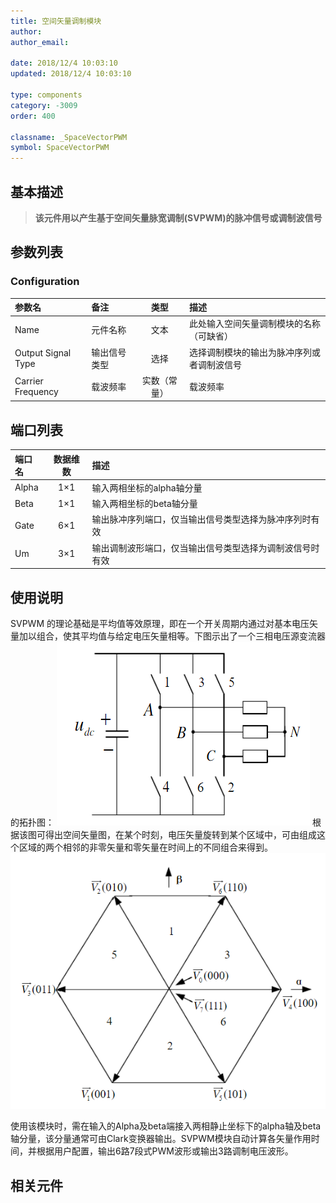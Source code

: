 ```yaml
---
title: 空间矢量调制模块
author: 
author_email:

date: 2018/12/4 10:03:10
updated: 2018/12/4 10:03:10

type: components
category: -3009
order: 400

classname: _SpaceVectorPWM
symbol: SpaceVectorPWM
---
```

## 基本描述


> **该元件用以产生基于空间矢量脉宽调制(SVPWM)的脉冲信号或调制波信号**

## 参数列表
### Configuration
| 参数名                      | 备注       | 类型  | 描述                                 |
| :-------------------------- | :--------- | :---: | :----------------------------------- |
| Name                        | 元件名称   | 文本  | 此处输入空间矢量调制模块的名称（可缺省）   |
| Output Signal Type | 输出信号类型   | 选择  | 选择调制模块的输出为脉冲序列或者调制波信号   |
| Carrier Frequency | 载波频率 | 实数（常量）  | 载波频率 |


## 端口列表

| 端口名 | 数据维数 | 描述                      |
| :----- | :------: | :------------------------ |
| Alpha  |   1×1    | 输入两相坐标的alpha轴分量 |
| Beta   |   1×1    | 输入两相坐标的beta轴分量  |
| Gate   |   6×1    | 输出脉冲序列端口，仅当输出信号类型选择为脉冲序列时有效 |
| Um     |   3×1    | 输出调制波形端口，仅当输出信号类型选择为调制波信号时有效 |


## 使用说明

SVPWM 的理论基础是平均值等效原理，即在一个开关周期内通过对基本电压矢量加以组合，使其平均值与给定电压矢量相等。下图示出了一个三相电压源变流器的拓扑图：
![逆变器等效图](comp_SpaceVectorPWM/逆变器等效图.png)
根据该图可得出空间矢量图，在某个时刻，电压矢量旋转到某个区域中，可由组成这个区域的两个相邻的非零矢量和零矢量在时间上的不同组合来得到。
![空间矢量图](comp_SpaceVectorPWM/空间矢量图.png)

使用该模块时，需在输入的Alpha及beta端接入两相静止坐标下的alpha轴及beta轴分量，该分量通常可由Clark变换器输出。SVPWM模块自动计算各矢量作用时间，并根据用户配置，输出6路7段式PWM波形或输出3路调制电压波形。
## 相关元件

